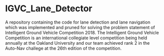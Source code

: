 # IGVC_Lane_Detector
A repository containing the code for lane detection and lane navigation which was implemented and pruned for solving the
problem statement of Intelligent Ground Vehicle Competition 2018. The Intelligent Ground Vehicle Competition is an
international collegiate level competition being held annually at the Oakland University and our team achieved rank 2 in 
the Auto-Nav challege at the 26th edition of the competition.  
